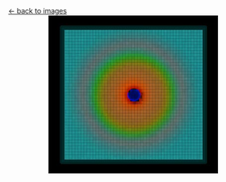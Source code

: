 <script>document.title="𝗯𝘂𝗹𝗹𝘁𝗼𝘄𝗻.𝟮𝟬𝟮𝟮 | focus"</script>
<div class="goback">
<a href="/images/">&larr; back to images</a>
</div>
<div style="text-align:center;">
<a title="back to images" href="/images/"><img style="max-width:100%;" src="/images/focus.jpg" alt=""></a>
</div>